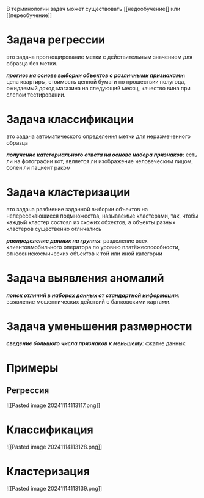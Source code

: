 В терминологии задач может существовать [[недообучение]] или [[переобучение]]


# Задача регрессии
это задача прогнощирование метки с действительным значением для образца без метки.

_**прогноз на основе выборки объектов с различными признаками:**_ цена квартиры, стоимость ценной бумаги по прошествии полугода, ожидаемый доход магазина на следующий месяц, качество вина при слепом тестировании.

# Задача классификации
это задача автоматического определения метки для неразмеченного образца

**_получение категориального ответа на основе набора признаков_**: есть ли на фотографии кот, является ли изображение человеческим лицом, болен ли пациент раком

# Задача кластеризации
это задача разбиение заданной выборки объектов на непересекающиеся подмножества, называемые кластерами, так, чтобы каждый кластер состоял из схожих обхектов, а объекты разных кластеров существенно отличались


**_распределение данных на группы_**: разделение всех клиентовмобильного оператора по уровню платёжеспособности, отнесениекосмических объектов к той или иной категории

# Задача выявления аномалий

**_поиск отличий в наборах данных от стандартной информации_**: выявление мошеннических действий с банковскими картами.

# Задача уменьшения размерности

_**сведение большого числа признаков к меньшему**:_ сжатие данных


# Примеры

## Регрессия

![[Pasted image 20241114113117.png]]

# Классификация

![[Pasted image 20241114113128.png]]

# Кластеризация

![[Pasted image 20241114113139.png]]